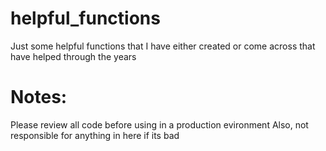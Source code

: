 # helpful_functions
Just some helpful functions that I have either created or come across that have helped through the years


# Notes:
Please review all code before using in a production evironment
Also, not responsible for anything in here if its bad


